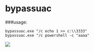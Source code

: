# bypassuac


###usage:

```
bypassuac.exe "/c echo 1 >> c:\\3333"
bypassuac.exe "/c powershell -c "aaaa"
```


![](https://raw.githubusercontent.com/liuxigu/bypassuac/master/uac.png)


